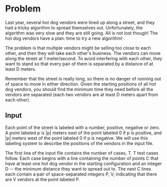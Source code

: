 # Problem

Last year, several hot dog vendors were lined up along a street, and they had a tricky algorithm to spread themselves out. Unfortunately, the algorithm was very slow and they are still going. All is not lost though! The hot dog vendors have a plan: time to try a new algorithm!

The problem is that multiple vendors might be selling too close to each other, and then they will take each other's business. The vendors can move along the street at 1 meter/second. To avoid interfering with each other, they want to stand so that every pair of them is separated by a distance of at least D meters.

Remember that the street is really long, so there is no danger of running out of space to move in either direction. Given the starting positions of all hot dog vendors, you should find the minimum time they need before all the vendors are separated (each two vendors are at least D meters apart from each other).

## Input

Each point of the street is labeled with a number, positive, negative or zero. A point labeled p is |p| meters east of the point labeled 0 if p is positive, and |p| meters west of the point labeled 0 if p is negative. We will use this labeling system to describe the positions of the vendors in the input file.

The first line of the input file contains the number of cases, T. T test cases follow. Each case begins with a line containing the number of points C that have at least one hot dog vendor in the starting configuration and an integer D -- the minimum distance they want to spread out to. The next C lines each contain a pair of space-separated integers P, V, indicating that there are V vendors at the point labeled P.
